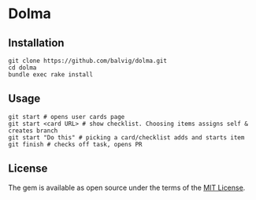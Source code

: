# Dolma

## Installation

```
git clone https://github.com/balvig/dolma.git
cd dolma
bundle exec rake install
```

## Usage

```
git start # opens user cards page
git start <card URL> # show checklist. Choosing items assigns self & creates branch
git start "Do this" # picking a card/checklist adds and starts item
git finish # checks off task, opens PR
```


## License

The gem is available as open source under the terms of the [MIT License](http://opensource.org/licenses/MIT).
